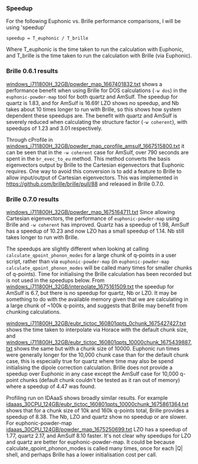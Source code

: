 ### Speedup

For the following Euphonic vs. Brille performance comparisons, I will be using 'speedup'

```
speedup = T_euphonic / T_brille
```

Where T_euphonic is the time taken to run the calculation with Euphonic, and T_brille is the time taken to run the calculation with Brille (via Euphonic).

### Brille 0.6.1 results
[windows_i711800H_32GB/powder_map_1667401832.txt](https://github.com/pace-neutrons/brille-performance/blob/master/profile_results/euphonic_1.0.0_54.g2b9c824_brille_0.6.1.dev16_g7698bb6/python/windows_i711800H_32GB/powder_map_1667401832.txt)
shows a performance benefit when using Brille for DOS calculations (`-w dos`) in the `euphonic-powder-map` tool for both quartz and AmSulf.
The speedup for quartz is 1.83, and for AmSulf is 16.69!
LZO shows no speedup, and Nb takes about 10 times longer to run with Brille, so this shows how system dependent these speedups are.
The benefit with quartz and AmSulf is severely reduced when calculating the structure factor (`-w coherent`),
with speedups of 1.23 and 3.01 respectively.

Through cProfile in [windows_i711800H_32GB/powder_map_cprofile_amsulf_1667515800.txt](https://github.com/pace-neutrons/brille-performance/blob/master/profile_results/euphonic_1.0.0_54.g2b9c824_brille_0.6.1.dev16_g7698bb6/python/windows_i711800H_32GB/powder_map_cprofile_amsulf_1667515800.txt)
it can be seen that in the `-w coherent` case for AmSulf, over 790 seconds are spent in the `br_evec_to_eu` method.
This method converts the basis eigenvectors output by Brille to the Cartesian eigenvectors that Euphonic requires.
One way to avoid this conversion is to add a feature to Brille to allow input/output of Cartesian eigenvectors.
This was implemented in https://github.com/brille/brille/pull/88 and released in Brille 0.7.0.

### Brille 0.7.0 results

[windows_i711800H_32GB/powder_map_1675164711.txt](https://github.com/pace-neutrons/brille-performance/blob/master/profile_results/euphonic_1.1.0_79.g1571a40_brille_0.7.0/python/windows_i711800H_32GB/powder_map_1675164711.txt)
Since allowing Cartesian eigenvectors, the performance of `euphonic-powder-map` using Brille and `-w coherent` has improved.
Quartz has a speedup of 1.98, AmSulf has a speedup of 10.23 and now LZO has a small speedup of 1.14. Nb still takes longer to run with Brille.

The speedups are slightly different when looking at calling `calculate_qpoint_phonon_modes` for a large chunk of q-points in a user script, rather than via `euphonic-powder-map` (in `euphonic-powder-map` `calculate_qpoint_phonon_modes` will be called many times for smaller chunks of q-points).
Time for initialising the Brille calculation has been recorded but is not used in the speedups below.
From [windows_i711800H_32GB/interpolate_1675161509.txt](https://github.com/pace-neutrons/brille-performance/blob/master/profile_results/euphonic_1.1.0_79.g1571a40_brille_0.7.0/python/windows_i711800H_32GB/interpolate_1675161509.txt)
the speedup for AmSulf is 6.7, but there is no speedup for quartz, Nb or LZO. It may be something to do with the available memory given that we are calculating
in a large chunk of ~100k q-points, and suggests that Brille may benefit from chunking calculations.

[windows_i711800H_32GB/eubr_tictoc_160801qpts_0chunk_1675427427.txt](https://github.com/pace-neutrons/brille-performance/blob/master/profile_results/euphonic_1.1.0_79.g1571a40_brille_0.7.0/matlab/windows_i711800H_32GB/eubr_tictoc_160801qpts_0chunk_1675427427.txt)
shows the time taken to interpolate via Horace with the default chunk size, and
[windows_i711800H_32GB/eubr_tictoc_160801qpts_10000chunk_1675439887.txt](https://github.com/pace-neutrons/brille-performance/blob/master/profile_results/euphonic_1.1.0_79.g1571a40_brille_0.7.0/matlab/windows_i711800H_32GB/eubr_tictoc_160801qpts_10000chunk_1675439887.txt)
shows the same but with a chunk size of 10000.
Euphonic run times were generally longer for the 10,000 chunk case than for the default chunk case, this is especially true for quartz where time may also be spend initialising the dipole correction calculation.
Brille does not provide a speedup over Euphonic in any case except the AmSulf case for 10,000 q-point chunks (default chunk couldn't be tested as it ran out of memory) where a speedup of 4.47 was found.

Profiling run on IDAaaS shows broadly similar results. For example
[idaaas_30CPU_124GB/eubr_tictoc_160801qpts_10000chunk_1675861364.txt](https://github.com/pace-neutrons/brille-performance/blob/master/profile_results/euphonic_1.1.0_79.g1571a40_brille_0.7.0/matlab/idaaas_30CPU_124GB/eubr_tictoc_160801qpts_10000chunk_1675861364.txt)
shows that for a chunk size of 10k and 160k q-points total, Brille provides a speedup of 8.38. The Nb, LZO and quartz show no speedup or are slower.
For euphonic-powder-map
[idaaas_30CPU_124GB/powder_map_1675250699.txt](https://github.com/pace-neutrons/brille-performance/blob/master/profile_results/euphonic_1.1.0_79.g1571a40_brille_0.7.0/python/idaaas_30CPU_124GB/powder_map_1675250699.txt)
LZO has a speedup of 1.77, quartz 2.17, and AmSulf 8.10 faster.
It's not clear why speedups for LZO and quartz are better for euphonic-powder-map.
It could be because calculate_qpoint_phonon_modes is called many times, once for each |Q| shell, and perhaps Brille has a lower initialisation cost per call.
